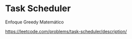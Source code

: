 # Task Scheduler

Enfoque Greedy Matemático

https://leetcode.com/problems/task-scheduler/description/
